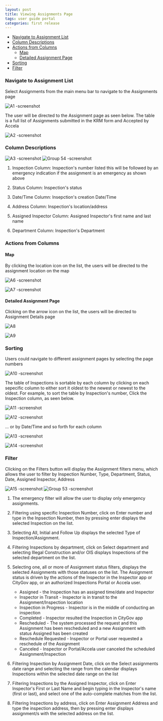 ```yaml
---
layout: post
title: Viewing Assignments Page
tags: user guide portal
categories: first release
---
```


- [Navigate to Assignment List](#-Navigate-to-Assignment-List)
- [Column Descriptions](#-Column-Descriptions)
- [Actions from Columns](#-Actions-from-Columns)
    * [Map](#-Map)
    * [Detailed Assignment Page](#-Detailed-Assignment-Page)
- [Sorting](#-Sorting)
- [Filter](#-Filter)

<link rel="stylesheet" href="/User-Guide-Portal/styles.css">

### Navigate to Assignment List <a name="-Navigate-to-Assignment-List"></a>

Select Assignments from the main menu bar to navigate to the Assignments page

![A1 -screenshot](https://user-images.githubusercontent.com/81990744/119017800-5e50f280-b969-11eb-9916-9ecbb2d7bdc5.png)

The user will be directed to the Assignment page as seen below. The table is a full list of Assignments submitted in the KRM form and Accepted by Accela

![A2 -screenshot](https://user-images.githubusercontent.com/81990744/119017845-6f016880-b969-11eb-9ddc-32fe4dbb06ad.png)

### Column Descriptions <a name="-Column-Descriptions"></a>

![A3 -screenshot](https://user-images.githubusercontent.com/81990744/119018529-29916b00-b96a-11eb-8e07-e61e92b73b25.png)
![Group 54 -screenshot](https://user-images.githubusercontent.com/84864458/125125068-175cbf00-e0c7-11eb-9ef9-5c4c0f2ce6f6.png)



1. Inspection Column: Inspection's number listed this will be followed by an emergency indication if the assignment is an emergency as shown above

2. Status Column: Inspection's status

3. Date/Time Column: Insepction's creation Date/Time

4. Address Column: Inspection's location/address

5. Assigned Inspector Column: Assigned Inspector's first name and last name

6. Department Column: Inspection's Department

### Actions from Columns <a name="-Actions-from-Columns"></a>
#### Map <a name="-Map"></a>
By clicking the location icon on the list, the users will be directed to the assignment location on the map

![A6 -screenshot](https://user-images.githubusercontent.com/81990744/119037584-2a34fc00-b980-11eb-8bd8-68183add4faf.png)

![A7 -screenshot](https://user-images.githubusercontent.com/81990744/119037595-2dc88300-b980-11eb-8ac4-32081320e1b2.png)

#### Detailed Assignment Page <a name="-Detailed-Assignment-Page"></a>
Clicking on the arrow icon on the list, the users will be directed to Assignment Details page

![A8](https://user-images.githubusercontent.com/81990744/119037910-8a2ba280-b980-11eb-8a07-10bf47a2d9bb.png)

![A9](https://user-images.githubusercontent.com/81990744/119037927-8e57c000-b980-11eb-910b-e9eb10377e39.png)

### Sorting <a name="-Sorting"></a>
Users could navigate to different assignment pages by selecting the page numbers

![A10 -screenshot](https://user-images.githubusercontent.com/81990744/119038023-a92a3480-b980-11eb-802f-bfd8a446b9d3.png)

The table of Inspections is sortable by each column by clicking on each sepecific column to either sort it oldest to the newest or newest to the oldest. For example, to sort the table by Inspection's number, Click the Inspection column, as seen below.

![A11 -screenshot](https://user-images.githubusercontent.com/81990744/119038250-e2fb3b00-b980-11eb-9965-3a7dafd4c65d.png)

![A12 -screenshot](https://user-images.githubusercontent.com/81990744/119038261-e5f62b80-b980-11eb-95fe-a703bb4dd457.png)

... or by Date/Time and so forth for each column

![A13 -screenshot](https://user-images.githubusercontent.com/81990744/119038331-00c8a000-b981-11eb-89ec-88563000d7d9.png)

![A14 -screenshot](https://user-images.githubusercontent.com/81990744/119038345-045c2700-b981-11eb-9d56-6859ac4acc16.png)

### Filter <a name="-Filter"></a>
Clicking on the Filters button will display the Assignment filters menu, which allows the user to filter by Inspection Number, Type, Department, Status, Date, Assigned Inspector, Address

![A15 -screenshot](https://user-images.githubusercontent.com/81990744/119038606-4d13e000-b981-11eb-960b-9bb1e1f52acb.png)
![Group 53 -screenshot](https://user-images.githubusercontent.com/84864458/125124939-e3819980-e0c6-11eb-8d9b-6e23120efb3e.png)

1. The emergency filter will allow the user to display only emergency assignments.

2. Filtering using specific Inspection Number, click on Enter number and type in the Inpsection Number, then by pressing enter displays the selected Inspection on the list.

3. Selecting All, Initial and Follow Up displays the selected Type of Inspection/Assignment.

4. Filtering Inspections by department, click on Select department and selecting Illegal Construction and/or OIS displays Inspections of the selected department on the list.

5. Selecting one, all or more of Assignment status filters, displays the selected Assignments with those statuses on the list. The Assignment status is driven by the actions of    the Inspector in the Inspector app or CityGov app, or an authorized Inspections Portal or Accela user. 

   * Assigned - the Inspection has an assigned time/date and Inspector
   * Inspector in Transit - Inspector is in transit to the Assignment/Inspection location
   * Inspection in Progress - Inspector is in the middle of conducting an inspection
   * Completed - Inspector resulted the Inspection in CityGov app
   * Rescheduled - The system processed the request and this Assignment has been rescheduled and a new Assignment with status Assigned has been created
   * Reschedule Requested - Inspector or Portal user requested a reschedule of the Assignment
   * Canceled - Inspector or Portal/Accela user canceled the scheduled Assignment/Inspection
   

6. Filtering Inspection by Assignment Date, click on the Select assignments date range and selecting the range from the calendar displays Inspections within the selected date      range on the list

7. Filtering Inspections by the Assigned Inspector, click on Enter Inspector's First or Last Name and begin typing in the Inspector's name (first or last), and select one of the    auto-complete matches from the list.

8. Filtering Inspections by address, click on Enter Assignment Address and type the inspection address, then by pressing enter displays assignment/s with the selected address on    the list.



